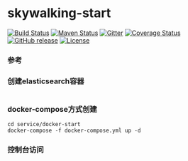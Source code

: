 # skywalking-start

[![Build Status](https://secure.travis-ci.org/elasticjob/elastic-job-lite.png?branch=master)](https://travis-ci.org/elasticjob/elastic-job-lite)
[![Maven Status](https://maven-badges.herokuapp.com/maven-central/com.dangdang/elastic-job-lite/badge.svg)](https://maven-badges.herokuapp.com/maven-central/com.dangdang/elastic-job-lite)
[![Gitter](https://badges.gitter.im/Elastic-JOB/elastic-job-lite.svg)](https://gitter.im/Elastic-JOB/elasticjob?utm_source=badge&utm_medium=badge&utm_campaign=pr-badge)
[![Coverage Status](https://coveralls.io/repos/elasticjob/elastic-job/badge.svg?branch=master&service=github)](https://coveralls.io/github/elasticjob/elastic-job?branch=master)
[![GitHub release](https://img.shields.io/github/release/elasticjob/elastic-job.svg)](https://github.com/elasticjob/elastic-job/releases)
[![License](https://img.shields.io/badge/license-Apache%202-4EB1BA.svg)](https://www.apache.org/licenses/LICENSE-2.0.html)

### 参考

### 创建elasticsearch容器
```text
```

### docker-compose方式创建
```text
cd service/docker-start
docker-compose -f docker-compose.yml up -d
```

### 控制台访问